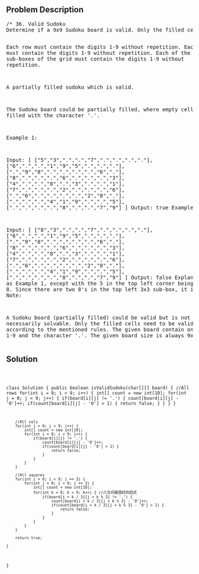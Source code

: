 <!--
<style>
  body { font-family: Arial, sans-serif; }
  .container { max-width: 100%; margin: 0 auto; padding: 10px; }
  .comment-block { background-color: #f9f9f9; padding: 10px; border-left: 5px solid #ccc; max-width: 50%; margin: 20px auto; overflow-wrap: break-word; white-space: pre-wrap; }
  .code-block { background-color: #f4f4f4; padding: 10px; border: 1px solid #ddd; max-width: 50%; margin: 20px auto; overflow-wrap: break-word; white-space: pre-wrap; }
</style>
-->

<div class='container'>
<h2>Problem Description</h2>
<div class='comment-block'>
<pre>
/* 36. Valid Sudoku
Determine if a 9x9 Sudoku board is valid. Only the filled cells need to be validated according to the following rules:

Each row must contain the digits 1-9 without repetition.
Each column must contain the digits 1-9 without repetition.
Each of the 9 3x3 sub-boxes of the grid must contain the digits 1-9 without repetition.

A partially filled sudoku which is valid.

The Sudoku board could be partially filled, where empty cells are filled with the character '.'.

Example 1:

Input:
[
  ["5","3",".",".","7",".",".",".","."],
  ["6",".",".","1","9","5",".",".","."],
  [".","9","8",".",".",".",".","6","."],
  ["8",".",".",".","6",".",".",".","3"],
  ["4",".",".","8",".","3",".",".","1"],
  ["7",".",".",".","2",".",".",".","6"],
  [".","6",".",".",".",".","2","8","."],
  [".",".",".","4","1","9",".",".","5"],
  [".",".",".",".","8",".",".","7","9"]
]
Output: true
Example 2:

Input:
[
  ["8","3",".",".","7",".",".",".","."],
  ["6",".",".","1","9","5",".",".","."],
  [".","9","8",".",".",".",".","6","."],
  ["8",".",".",".","6",".",".",".","3"],
  ["4",".",".","8",".","3",".",".","1"],
  ["7",".",".",".","2",".",".",".","6"],
  [".","6",".",".",".",".","2","8","."],
  [".",".",".","4","1","9",".",".","5"],
  [".",".",".",".","8",".",".","7","9"]
]
Output: false
Explanation: Same as Example 1, except with the 5 in the top left corner being 
    modified to 8. Since there are two 8's in the top left 3x3 sub-box, it is invalid.
Note:

A Sudoku board (partially filled) could be valid but is not necessarily solvable.
Only the filled cells need to be validated according to the mentioned rules.
The given board contain only digits 1-9 and the character '.'.
The given board size is always 9x9.
*/
</pre>
</div>

<h2>Solution</h2>
<div class='code-block'>
<pre><code class='language-java'>

class Solution {
    public boolean isValidSudoku(char[][] board) {
        //All rows
        for(int i = 0; i < 9; i++) {
            int[] count = new int[10];
            for(int j = 0; j < 9; j++) {
                if(board[i][j] != '.') {
                    count[board[i][j] - '0']++;
                    if(count[board[i][j] - '0'] > 1) {
                        return false;
                    }
                }
            } 
        }
        
        //All cols
        for(int j = 0; j < 9; j++) {
            int[] count = new int[10];
            for(int i = 0; i < 9; i++) {
                if(board[i][j] != '.') {
                    count[board[i][j] - '0']++;
                    if(count[board[i][j] - '0'] > 1) {
                        return false;
                    }
                }
            } 
        }

        //All squares
        for(int i = 0; i < 9; i += 3) {
            for(int j = 0; j < 9; j += 3) {
                int[] count = new int[10];
                for(int k = 0; k < 9; k++) { //八方问路很好的招式
                    if(board[i + k / 3][j + k % 3] != '.') {
                        count[board[i + k / 3][j + k % 3] - '0']++;
                        if(count[board[i + k / 3][j + k % 3] - '0'] > 1) {
                            return false;
                        }             
                    }
                }
            }
        }
        
        return true;
  
    }
}</code></pre>
</div>
</div>

